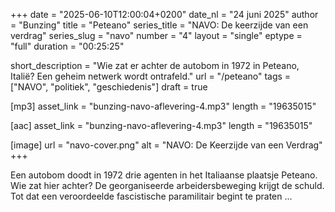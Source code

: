 +++
date = "2025-06-10T12:00:04+0200"
date_nl = "24 juni 2025"
author = "Bunzing"
title = "Peteano"
series_title = "NAVO: De keerzijde van een verdrag"
series_slug = "navo"
number = "4"
layout = "single"
eptype = "full"
duration = "00:25:25"

short_description = "Wie zat er achter de autobom in 1972 in Peteano, Italië? Een geheim netwerk wordt ontrafeld."
url = "/peteano"
tags = ["NAVO", "politiek", "geschiedenis"]
draft = true

[mp3]
asset_link = "bunzing-navo-aflevering-4.mp3"
length = "19635015"

[aac]
asset_link = "bunzing-navo-aflevering-4.mp3"
length = "19635015"

[image]
url = "navo-cover.png"
alt = "NAVO: De Keerzijde van een Verdrag"
+++

Een autobom doodt in 1972 drie agenten in het Italiaanse plaatsje Peteano. Wie zat hier achter? De georganiseerde arbeidersbeweging krijgt de schuld. Tot dat een veroordeelde fascistische paramilitair begint te praten ...
